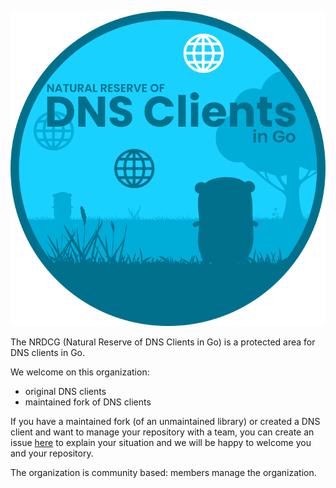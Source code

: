 <p align="center">
  <img alt="nrdcg logo" src="https://raw.githubusercontent.com/nrdcg/.github/main/profile/nrdcg-logo-v3.png">
</p>

The NRDCG (Natural Reserve of DNS Clients in Go) is a protected area for DNS clients in Go.

We welcome on this organization:
- original DNS clients
- maintained fork of DNS clients

If you have a maintained fork (of an unmaintained library) or created a DNS client and want to manage your repository with a team, you can create an issue [here](https://github.com/nrdcg/.github/issues) to explain your situation and we will be happy to welcome you and your repository.

The organization is community based: members manage the organization.

